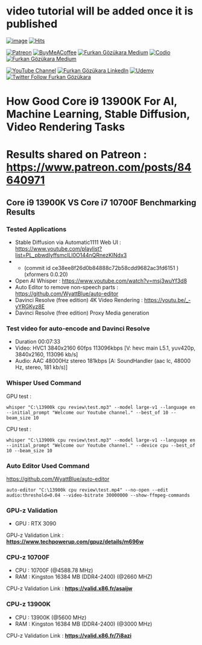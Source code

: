 # video tutorial will be added once it is published

[![image](https://img.shields.io/discord/772774097734074388?label=Discord&logo=discord)](https://discord.com/servers/software-engineering-courses-secourses-772774097734074388) [![Hits](https://hits.seeyoufarm.com/api/count/incr/badge.svg?url=https%3A%2F%2Fgithub.com%2FFurkanGozukara%2FStable-Diffusion%2Fblob%2Fmain%2FTutorials%2FHow-Good-Core-i9-13900K-For-AI.md&count_bg=%2379C83D&title_bg=%239E0F0F&icon=apachespark.svg&icon_color=%23E7E7E7&title=views&edge_flat=false)](https://hits.seeyoufarm.com) 

[![Patreon](https://img.shields.io/badge/Patreon-Support%20Me-F2EB0E?style=for-the-badge&logo=patreon)](https://www.patreon.com/SECourses) [![BuyMeACoffee](https://img.shields.io/badge/Buy%20Me%20a%20Coffee-ffdd00?style=for-the-badge&logo=buy-me-a-coffee&logoColor=black)](https://www.buymeacoffee.com/DrFurkan) [![Furkan Gözükara Medium](https://img.shields.io/badge/Medium-Follow%20Me-800080?style=for-the-badge&logo=medium&logoColor=white)](https://medium.com/@furkangozukara) [![Codio](https://img.shields.io/static/v1?style=for-the-badge&message=Articles&color=4574E0&logo=Codio&logoColor=FFFFFF&label=CivitAI)](https://civitai.com/user/SECourses/articles) [![Furkan Gözükara Medium](https://img.shields.io/badge/DeviantArt-Follow%20Me-990000?style=for-the-badge&logo=deviantart&logoColor=white)](https://www.deviantart.com/monstermmorpg)

[![YouTube Channel](https://img.shields.io/badge/YouTube-SECourses-C50C0C?style=for-the-badge&logo=youtube)](https://www.youtube.com/SECourses)  [![Furkan Gözükara LinkedIn](https://img.shields.io/badge/LinkedIn-Follow%20Me-0077B5?style=for-the-badge&logo=linkedin&logoColor=white)](https://www.linkedin.com/in/furkangozukara/)   [![Udemy](https://img.shields.io/static/v1?style=for-the-badge&message=Stable%20Diffusion%20Course&color=A435F0&logo=Udemy&logoColor=FFFFFF&label=Udemy)](https://www.udemy.com/course/stable-diffusion-dreambooth-lora-zero-to-hero/) [![Twitter Follow Furkan Gözükara](https://img.shields.io/badge/Twitter-Follow%20Me-1DA1F2?style=for-the-badge&logo=twitter&logoColor=white)](https://twitter.com/GozukaraFurkan)



# How Good Core i9 13900K For AI, Machine Learning, Stable Diffusion, Video Rendering Tasks

# Results shared on Patreon : https://www.patreon.com/posts/84640971

## Core i9 13900K VS Core i7 10700F Benchmarking Results

### Tested Applications

* Stable Diffusion via Automatic1111 Web UI : https://www.youtube.com/playlist?list=PL_pbwdIyffsmclLl0O144nQRnezKlNdx3 
* * (commit id ce38ee8f26d0b84888c72b58cdd9682ac3fd6151 ) (xformers 0.0.20)
* Open AI Whisper : https://www.youtube.com/watch?v=msj3wuYf3d8
* Auto Editor to remove non-speech parts : https://github.com/WyattBlue/auto-editor
* Davinci Resolve (free edition) 4K Video Rendering : https://youtu.be/_-yYRGKyz8E
* Davinci Resolve (free edition) Proxy Media generation 

### Test video for auto-encode and Davinci Resolve

* Duration 00:07:33
* Video: HVC1 3840x2160 60fps 113096kbps [V: hevc main L5.1, yuv420p, 3840x2160, 113096 kb/s]
* Audio: AAC 48000Hz stereo 181kbps [A: SoundHandler (aac lc, 48000 Hz, stereo, 181 kb/s)]

### Whisper Used Command

GPU test :

```whisper "C:\13900k cpu review\test.mp3" --model large-v1 --language en --initial_prompt "Welcome our Youtube channel." --best_of 10 --beam_size 10```

CPU test :

```whisper "C:\13900k cpu review\test.mp3" --model large-v1 --language en --initial_prompt "Welcome our Youtube channel." --device cpu --best_of 10 --beam_size 10```
 

### Auto Editor Used Command

https://github.com/WyattBlue/auto-editor

```auto-editor "C:\13900k cpu review\test.mp4" --no-open --edit audio:threshold=0.04 --video-bitrate 30000000 --show-ffmpeg-commands```
 
### GPU-z Validation

 * GPU : RTX 3090

GPU-z Validation Link : **https://www.techpowerup.com/gpuz/details/m696w**
 
### CPU-z 10700F
 
 * CPU : 10700F (@4588.78 MHz)
 * RAM : Kingston 16384 MB (DDR4-2400) (@2660 MHZ)
 
CPU-z Validation Link : **https://valid.x86.fr/asaijw**

### CPU-z 13900K
 
 * CPU : 13900K (@5600 MHz)
 * RAM : Kingston 16384 MB (DDR4-2400) (@3000 MHz)
 
CPU-z Validation Link : **https://valid.x86.fr/7i8azi**
 



 
